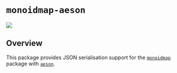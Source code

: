 # `monoidmap-aeson`
<a href="https://jonathanknowles.github.io/monoidmap-aeson/"><img src="https://img.shields.io/badge/API-Documentation-227755" /></a>

## Overview

This package provides JSON serialisation support for the [`monoidmap`](https://hackage.haskell.org/package/monoidmap) package with [`aeson`](https://hackage.haskell.org/package/aeson).

